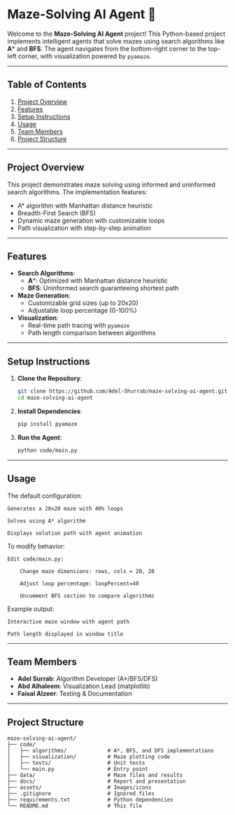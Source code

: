 # Maze-Solving AI Agent 🧩

Welcome to the **Maze-Solving AI Agent** project! This Python-based project implements intelligent agents that solve mazes using search algorithms like **A*** and **BFS**. The agent navigates from the bottom-right corner to the top-left corner, with visualization powered by `pyamaze`.

---

## Table of Contents
1. [Project Overview](#project-overview)
2. [Features](#features)
3. [Setup Instructions](#setup-instructions)
4. [Usage](#usage)
5. [Team Members](#team-members)
6. [Project Structure](#project-structure)

---

## Project Overview
This project demonstrates maze solving using informed and uninformed search algorithms. The implementation features:
- A* algorithm with Manhattan distance heuristic
- Breadth-First Search (BFS)
- Dynamic maze generation with customizable loops
- Path visualization with step-by-step animation

---

## Features
- **Search Algorithms**:  
  - **A***: Optimized with Manhattan distance heuristic  
  - **BFS**: Uninformed search guaranteeing shortest path  
- **Maze Generation**:  
  - Customizable grid sizes (up to 20x20)  
  - Adjustable loop percentage (0-100%)  
- **Visualization**:  
  - Real-time path tracing with `pyamaze`  
  - Path length comparison between algorithms  

---

## Setup Instructions
1. **Clone the Repository**:  
   ```bash
   git clone https://github.com/Adel-Shurrab/maze-solving-ai-agent.git
   cd maze-solving-ai-agent
   ```

2. **Install Dependencies**:  
   ```bash
   pip install pyamaze
   ```

3. **Run the Agent**:  
   ```bash
   python code/main.py
   ```

---

## Usage

The default configuration:

    Generates a 20x20 maze with 40% loops

    Solves using A* algorithm

    Displays solution path with agent animation

To modify behavior:

    Edit code/main.py:

        Change maze dimensions: rows, cols = 20, 20

        Adjust loop percentage: loopPercent=40

        Uncomment BFS section to compare algorithms

Example output:

    Interactive maze window with agent path

    Path length displayed in window title

---

## Team Members
- **Adel Surrab**: Algorithm Developer (A\*/BFS/DFS)
- **Abd Alhaleem**: Visualization Lead (matplotlib)
- **Faisal Alzeer**: Testing & Documentation

---

## Project Structure
```plaintext
maze-solving-ai-agent/  
├── code/  
│   ├── algorithms/             # A*, BFS, and DFS implementations  
│   ├── visualization/          # Maze plotting code  
│   ├── tests/                  # Unit tests  
│   └── main.py                 # Entry point  
├── data/                       # Maze files and results 
├── docs/                       # Report and presentation  
├── assets/                     # Images/icons  
├── .gitignore                  # Ignored files  
├── requirements.txt            # Python dependencies  
└── README.md                   # This file  
```
